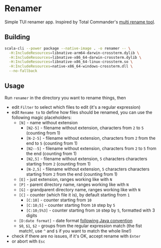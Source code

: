 # Renamer

Simple TUI renamer app. Inspired by Total Commander's [multi rename tool](https://www.ghisler.ch/wiki/index.php/Multi-rename_tool).

## Building

```bash
scala-cli --power package --native-image . -o renamer -- \
  -H:IncludeResources=libnative-arm64-darwin-crossterm.dylib \
  -H:IncludeResources=libnative-x86_64-darwin-crossterm.dylib \
  -H:IncludeResources=libnative-x86_64-linux-crossterm.so \
  -H:IncludeResources=native-x86_64-windows-crossterm.dll \
  --no-fallback
```

## Usage

Run `renamer` in the directory you want to rename things, then

 * edit `Filter` to select which files to edit (it's a regular expression)
 * edit `Rename to` to define how files should be renamed, you can use the following magic placeholders:
    * `[N]` - name without extension
      * `[N2-5]` - filename without extension, characters from `2` to `5` (counting from 1)
      * `[N-2-5]` - filename without extension, characters from `2` from the end to `5` (counting from 1)
      * `[N2--5]` - filename without extension, characters from `2` to `5` from the end (counting from 1)
      * `[N2,5]` - filename without extension, `5` characters characters starting from `2` (counting from 1)
      * `[N-2,5]` - filename without extension, `5` characters characters starting from `2` from the end (counting from 1)
    * `[E]` - just extension, ranges working like with `N`
    * `[P]` - parent directory name, ranges working like with `N`
    * `[G]` - grandparent directory name, ranges working like with `N`
    * `[C]` - counter (which file it is), by default starting from `1`
      * `[C:10]` - counter starting from `10`
      * `[C:10;5]` - counter starting from `10` step by `5`
      * `[C:10;5%3]` - counter starting from `10` step by `5`, formatted with 3 digits
    * `[D:date format]` - date format [following Java convention](https://docs.oracle.com/javase/8/docs/api/java/time/format/DateTimeFormatter.html)
    * `$0`, `$1`, `$2` - groups from the regular expression match (the fist match!, use `^` and `$` if you want to match the whole line!)
 * check if there are no issues, if it's OK, accept rename with `Enter`
 * or abort with `Esc`
